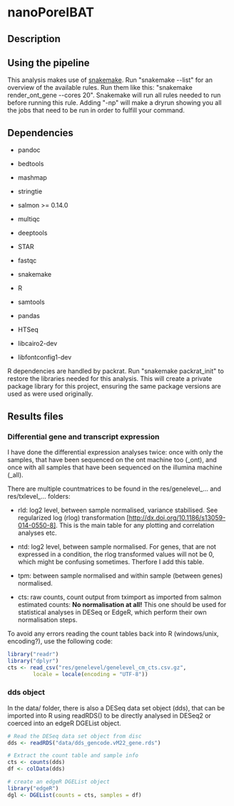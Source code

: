 # nanoPoreIBAT

## Description

## Using the pipeline

This analysis makes use of [snakemake](https://snakemake.readthedocs.io/en/stable/).
Run "snakemake --list" for an overview of the available rules.
Run them like this: "snakemake render_ont_gene --cores 20". Snakemake will run
all rules needed to run before running this rule. Adding "-np" will make a dryrun
showing you all the jobs that need to be run in order to fulfill your command.

## Dependencies

* pandoc
* bedtools
* mashmap
* stringtie
* salmon >= 0.14.0
* multiqc
* deeptools
* STAR
* fastqc
* snakemake
* R
* samtools
* pandas
* HTSeq

* libcairo2-dev
* libfontconfig1-dev

R dependencies are handled by packrat. Run "snakemake packrat_init" to restore
the libraries needed for this analysis. This will create a private package
library for this project, ensuring the same package versions are used as were
used originally.

## Results files

### Differential gene and transcript expression

I have done the differential expression analyses twice: once with only the samples,
that have been sequenced on the ont machine too (_ont), and once with all samples that
have been sequenced on the illumina machine (_all).

There are multiple countmatrices to be found in the res/genelevel_... and
res/txlevel_... folders:

* rld: log2 level, between sample normalised, variance stabilised. See regularized log (rlog) transformation
[http://dx.doi.org/10.1186/s13059-014-0550-8]. This is the main table for any plotting and correlation analyses etc.

* ntd: log2 level, between sample normalised. For genes, that are not expressed in a condition, the rlog transformed
values will not be 0, which might be confusing sometimes. Therfore I add this table.

* tpm: between sample normalised and within sample (between genes) normalised.

* cts: raw counts, count output from tximport as imported from salmon estimated
counts: **No normalisation at all!** This one should be used for statistical
analyses in DESeq or EdgeR, which perform their own normalisation steps.

To avoid any errors reading the count tables back into R (windows/unix, encoding?),
use the following code:

```R
library("readr")
library("dplyr")
cts <- read_csv("res/genelevel/genelevel_cm_cts.csv.gz",
        locale = locale(encoding = "UTF-8"))
```

### dds object

In the data/ folder, there is also a DESeq data set object (dds), that can be imported into R
using readRDS() to be directly analysed in DESeq2 or coerced into an edgeR DGEList object.

```R
# Read the DESeq data set object from disc
dds <- readRDS("data/dds_gencode.vM22_gene.rds")

# Extract the count table and sample info
cts <- counts(dds)
df <- colData(dds)

# create an edgeR DGEList object
library("edgeR")
dgl <- DGEList(counts = cts, samples = df)
```
